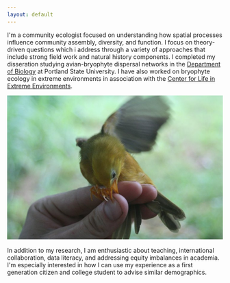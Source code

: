 ```yaml
---
layout: default
---
```


I'm a community ecologist focused on understanding how spatial processes influence community assembly, diversity, and function. 
I focus on theory-driven questions which i address through a variety of approaches that include strong field work and natural history components. I completed my disseration
studying avian-bryophyte dispersal networks in the <a href="http://pdx.edu/biology">Department of Biology</a> at Portland State University. I have also worked on bryophyte ecology 
in extreme environments in association with the <a href="https://www.pdx.edu/extreme-environments/">Center for Life in Extreme Environments</a>. 

![](/images/biter.jpg)

In addition to my research, I am enthusiastic about teaching, international collaboration, data literacy, and addressing equity imbalances in academia. 
I'm especially interested in how I can use my experience as a first generation citizen and college student to advise similar demographics. 